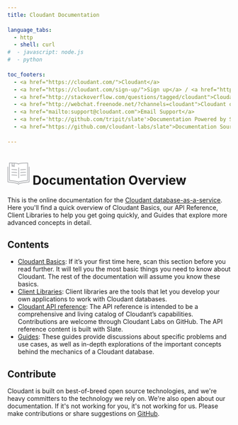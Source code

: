 ```yaml
---
title: Cloudant Documentation

language_tabs:
  - http 
  - shell: curl
#  - javascript: node.js
#  - python

toc_footers:
  - <a href="https://cloudant.com/">Cloudant</a>
  - <a href="https://cloudant.com/sign-up/">Sign up</a> / <a href="https://cloudant.com/sign-in/">Sign in</a>
  - <a href="http://stackoverflow.com/questions/tagged/cloudant">Cloudant on StackOverflow</a>
  - <a href="http://webchat.freenode.net/?channels=cloudant">Cloudant on IRC</a>
  - <a href="mailto:support@cloudant.com">Email Support</a>
  - <a href='http://github.com/tripit/slate'>Documentation Powered by Slate</a>
  - <a href="https://github.com/cloudant-labs/slate">Documentation Source</a>

---
```


# ![alt tag](images/documentation_icon.png) Documentation Overview

This is the online documentation for the [Cloudant database-as-a-service](https://cloudant.com/). Here you'll find a quick overview of Cloudant Basics, our API Reference, Client Libraries to help you get going quickly, and Guides that explore more advanced concepts in detail.

## Contents

 * [Cloudant Basics](basics.html#cloudant-basics): If it’s your first time here, scan this section before you read further. It will tell you the most basic things you need to know about Cloudant. The rest of the documentation will assume you know these basics.
 * [Client Libraries](libraries.html#client-libraries): Client libraries are the tools that let you develop your own applications to work with Cloudant databases.
 * [Cloudant API reference](api.html#api-reference): The API reference is intended to be a comprehensive and living catalog of Cloudant’s capabilities. Contributions are welcome through Cloudant Labs on GitHub. The API reference content is built with Slate.
 * [Guides](guides.html#guides): These guides provide discussions about specific problems and use cases, as well as in-depth explorations of the important concepts behind the mechanics of a Cloudant database.

## Contribute
Cloudant is built on best-of-breed open source technologies, and we're heavy committers to the technology we rely on. We're also open about our documentation. If it's not working for you, it's not working for us. Please make contributions or share suggestions on [GitHub](https://github.com/cloudant-labs/slate).

<div id="why_cloudant"></div>

